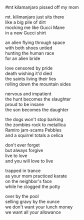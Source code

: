 #mt kilamanjaro pissed off my mom

mt. kilimanjaro just sits there\
like a big pile of dirt\
mocking me like Gucci Mane\
in a new Gucci shirt

an alien flying through space\
with both shoes untied\
hunting the human race\
for an alien bride

love censored by pride\
death wishing it'd died\
the saints living their lies\
rolling down the mountain sides

nervous and impatient\
the hunt becomes the slaughter\
proud to be insane\
the son becomes the daughter

the dogs won't stop barking\
the zombies rock to metallica\
Ramiro jam-scams Pebbles\
and a squirrel totals a celica

don't ever forget\
but always forgive\
live to love\
and you will love to live

trapped in trance\
as your mom practiced karate\
on the neighbor's face\
while he clogged the potty

over by the pool\
selling gravy by the ounce\
we don't want your lunch money\
we want all your allowance
